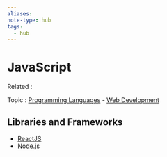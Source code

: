 ```yaml
---
aliases: 
note-type: hub
tags:
  - hub
---
```


# JavaScript

Related :

Topic : [Programming Languages](Programming%20Languages.md) - [Web Development](Web%20Development.md)

## Libraries and Frameworks

- [ReactJS](ReactJS.md)
- [Node.js](Node.js.md)

